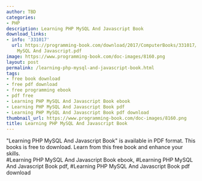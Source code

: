 ```yaml
---
author: TBD
categories:
- PHP
description: Learning PHP MySQL And Javascript Book
download_links:
- info: '331017'
  url: https://programming-book.com/download/2017/ComputerBooks/331017/Learning PHP
    MySQL And Javascript.pdf
image: https://www.programming-book.com/doc-images/8160.png
layout: post
permalink: /learning-php-mysql-and-javascript-book.html
tags:
- free book download
- free pdf download
- free programming ebook
- pdf free
- Learning PHP MySQL And Javascript Book ebook
- Learning PHP MySQL And Javascript Book pdf
- Learning PHP MySQL And Javascript Book pdf download
thumbnail_url: https://www.programming-book.com/doc-images/8160.png
title: Learning PHP MySQL And Javascript Book
---
```


 
<div class="item-desc text-justify">
  "Learning PHP MySQL And Javascript Book" is available in PDF format. This books is free to download. Learn from this free book and enhance your skills.
  <br>
  #Learning PHP MySQL And Javascript Book ebook, #Learning PHP MySQL And Javascript Book pdf, #Learning PHP MySQL And Javascript Book pdf download
</div>